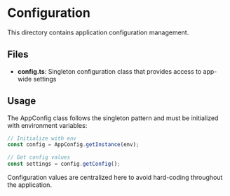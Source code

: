 # Configuration

This directory contains application configuration management.

## Files

- **config.ts**: Singleton configuration class that provides access to app-wide settings

## Usage

The AppConfig class follows the singleton pattern and must be initialized with environment variables:

```typescript
// Initialize with env
const config = AppConfig.getInstance(env);

// Get config values
const settings = config.getConfig();
```

Configuration values are centralized here to avoid hard-coding throughout the application.
